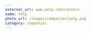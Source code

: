 ```yaml
---
external_url: www.yelp.com/careers
name: Yelp
photo_url: /images/companies/yelp.png
category: companies
---
```

